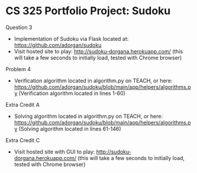 # CS 325 Portfolio Project: Sudoku
Question 3
  - Implementation of Sudoku via Flask located at: https://github.com/adorgan/sudoku
  - Visit hosted site to play: http://sudoku-dorgana.herokuapp.com/
  (this will take a few seconds to initially load, tested with Chrome browser)

Problem 4
  - Verification algorithm located in algorithm.py on TEACH, or here: https://github.com/adorgan/sudoku/blob/main/app/helpers/algorithms.py
  (Verification algorithm located in lines 1-60)

Extra Credit A
  - Solving algorithm located in algorithm.py on TEACH, or here: https://github.com/adorgan/sudoku/blob/main/app/helpers/algorithms.py
  (Solving algorithm located in lines 61-146)

Extra Credit C
  - Visit hosted site with GUI to play: http://sudoku-dorgana.herokuapp.com/
  (this will take a few seconds to initially load, tested with Chrome browser)
